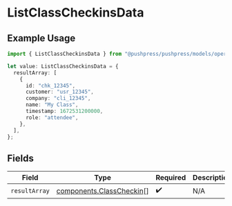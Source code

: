# ListClassCheckinsData

## Example Usage

```typescript
import { ListClassCheckinsData } from "@pushpress/pushpress/models/operations";

let value: ListClassCheckinsData = {
  resultArray: [
    {
      id: "chk_12345",
      customer: "usr_12345",
      company: "cli_12345",
      name: "My Class",
      timestamp: 1672531200000,
      role: "attendee",
    },
  ],
};
```

## Fields

| Field                                                                | Type                                                                 | Required                                                             | Description                                                          |
| -------------------------------------------------------------------- | -------------------------------------------------------------------- | -------------------------------------------------------------------- | -------------------------------------------------------------------- |
| `resultArray`                                                        | [components.ClassCheckin](../../models/components/classcheckin.md)[] | :heavy_check_mark:                                                   | N/A                                                                  |